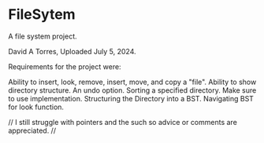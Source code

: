 # FileSytem
A file system project.

David A Torres, Uploaded July 5, 2024.

Requirements for the project were: 

Ability to insert, look, remove, insert, move, and copy a "file".
Ability to show directory structure.
An undo option.
Sorting a specified directory.
Make sure to use implementation.
Structuring the Directory into a BST. Navigating BST for look function.

// I still struggle with pointers and the such so advice or comments are appreciated. //

